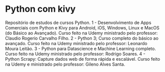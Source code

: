 # Python com kivy
Repositório de estudos de cursos Python.
1 - Desenvolvimento de Apps Comerciais com Python e Kivy para Android, iOS, Windows, Linux e MacOS (do Básico ao Avançado).
Curso feito na Udemy ministrado pelo professor: Claudio Rogerio Carvalho Filho.
2 - Python 3; Curso completo do básico ao avançado. Curso feito na Udemy ministrado pelo professor: Leonardo Moura Leitão.
3 - Python para Datascience e Machine Learning completo. Curso feito na Udemy ministrado pelo professor: Rodrigo Soares.
4 - Python Scrapy: Capture dados web de forma rápida e escalável. Curso feito na Udemy e ministrado pelo professor: Gileno Alves Santa.
